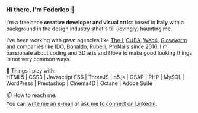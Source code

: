 ### Hi there, I'm Federico 👋

I'm a freelance **creative developer and visual artist** based in **Italy** with a background in the design industry sthat's till (lovingly) haunting me. 

I've been working with great agencies like [The I](https://www.thei.it), [CUBA](https://www.cubastudio.it), [Web4](https://www.web4.online), [Glowworm](http://www.glowormadv.com/) and companies like [IDO](http://www.italiandesignoutlet.it/), [Bonaldo](http://www.bonaldo.it/), [Rubelli](http://www.rubelli.com/), [ProNails](http://www.pronails.it/) since 2016. I'm passionate about coding and 3D arts and I love to make good looking things in not very common ways. 

🔭 Things I play with:  
HTML5 | CSS3 | Javascript ES6 | ThreeJS | p5.js | GSAP | PHP | MySQL | WordPress | Prestashop | Cinema4D | Octane | Adobe Suite

📫 How to reach me:  
You can [write me an e-mail](mailto:caldonfederico@gmail.com) or [ask me to connect on Linkedin](https://www.linkedin.com/in/federicocaldon/).
